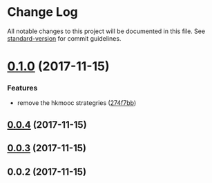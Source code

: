 # Change Log

All notable changes to this project will be documented in this file. See [standard-version](https://github.com/conventional-changelog/standard-version) for commit guidelines.

<a name="0.1.0"></a>
# [0.1.0](https://github.com/HKUST-VISLab/koa-passport-ts/compare/v0.0.4...v0.1.0) (2017-11-15)


### Features

* remove the hkmooc strategries ([274f7bb](https://github.com/HKUST-VISLab/koa-passport-ts/commit/274f7bb))



<a name="0.0.4"></a>
## [0.0.4](https://github.com/HKUST-VISLab/koa-passport-ts/compare/v0.0.3...v0.0.4) (2017-11-15)



<a name="0.0.3"></a>
## [0.0.3](https://github.com/HKUST-VISLab/koa-passport-ts/compare/v0.0.2...v0.0.3) (2017-11-15)



<a name="0.0.2"></a>
## 0.0.2 (2017-11-15)
